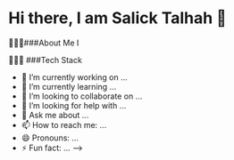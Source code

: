# Hi there, I am Salick Talhah 👋

🙋🏽‍♂️###About Me
I 


👨🏽‍💻 ###Tech Stack

- 🔭 I’m currently working on ...
- 🌱 I’m currently learning ...
- 👯 I’m looking to collaborate on ...
- 🤔 I’m looking for help with ...
- 💬 Ask me about ...
- 📫 How to reach me: ...
- 😄 Pronouns: ...
- ⚡ Fun fact: ...
-->

<!--
**Talha991s/Talha991s** is a ✨ _special_ ✨ repository because its `README.md` (this file) appears on your GitHub profile.

## About me
I am currently a Game programming student.
Here are some ideas to get you started:

- 🔭 I’m currently working on ...
- 🌱 I’m currently learning ...
- 👯 I’m looking to collaborate on ...
- 🤔 I’m looking for help with ...
- 💬 Ask me about ...
- 📫 How to reach me: ...
- 😄 Pronouns: ...
- ⚡ Fun fact: ...
-->
